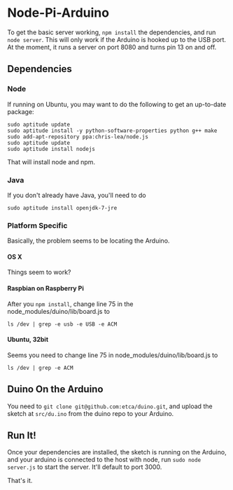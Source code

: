# Node-Pi-Arduino

To get the basic server working, `npm install` the dependencies, and run `node server`. This will only work if the Arduino is hooked up to the USB port. At the moment, it runs a server on port 8080 and turns pin 13 on and off.

## Dependencies

### Node

If running on Ubuntu, you may want to do the following to get an
up-to-date package:

````
sudo aptitude update
sudo aptitude install -y python-software-properties python g++ make
sudo add-apt-repository ppa:chris-lea/node.js
sudo aptitude update
sudo aptitude install nodejs
````

That will install node and npm.

### Java

If you don't already have Java, you'll need to do

````
sudo aptitude install openjdk-7-jre
````

### Platform Specific

Basically, the problem seems to be locating the Arduino.

#### OS X

Things seem to work?

#### Raspbian on Raspberry Pi

After you `npm install`, change line 75 in the 
node_modules/duino/lib/board.js to 

````
ls /dev | grep -e usb -e USB -e ACM
````

#### Ubuntu, 32bit

Seems you need to change line 75 in
node_modules/duino/lib/board.js to 

````
ls /dev | grep -e ACM
````

## Duino On the Arduino

You need to `git clone git@github.com:etca/duino.git`, and upload the
sketch at `src/du.ino` from the duino repo to your Arduino.

## Run It!

Once your dependencies are installed, the sketch is running on the
Arduino, and your arduino is connected to the host with node,
run `sudo node server.js` to start the server. It'll default to port 3000.

That's it.

